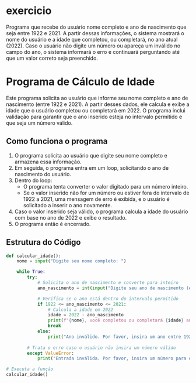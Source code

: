 # exercicio
 Programa que recebe do usuário nome completo e ano de nascimento que seja entre 1922 e 2021. A partir dessas informações, o sistema mostrará o nome do usuário e a idade que completou, ou completará, no ano atual (2022).  Caso o usuário não digite um número ou apareça um inválido no campo do ano, o sistema informará o erro e continuará perguntando até que um valor correto seja preenchido.

# Programa de Cálculo de Idade

Este programa solicita ao usuário que informe seu nome completo e ano de nascimento (entre 1922 e 2021). A partir desses dados, ele calcula e exibe a idade que o usuário completou ou completará em 2022. O programa inclui validação para garantir que o ano inserido esteja no intervalo permitido e que seja um número válido.

## Como funciona o programa

1. O programa solicita ao usuário que digite seu nome completo e armazena essa informação.
2. Em seguida, o programa entra em um loop, solicitando o ano de nascimento do usuário.
3. Dentro do loop:
   - O programa tenta converter o valor digitado para um número inteiro.
   - Se o valor inserido não for um número ou estiver fora do intervalo de 1922 a 2021, uma mensagem de erro é exibida, e o usuário é solicitado a inserir o ano novamente.
4. Caso o valor inserido seja válido, o programa calcula a idade do usuário com base no ano de 2022 e exibe o resultado.
5. O programa então é encerrado.

## Estrutura do Código

```python
def calcular_idade():
    nome = input("Digite seu nome completo: ")

    while True:
        try:
            # Solicita o ano de nascimento e converte para inteiro
            ano_nascimento = int(input("Digite seu ano de nascimento (entre 1922 e 2021): "))

            # Verifica se o ano está dentro do intervalo permitido
            if 1922 <= ano_nascimento <= 2021:
                # Calcula a idade em 2022
                idade = 2022 - ano_nascimento
                print(f"{nome}, você completou ou completará {idade} anos em 2022.")
                break
            else:
                print("Ano inválido. Por favor, insira um ano entre 1922 e 2021.")
        
        # Trata o erro caso o usuário não insira um número válido
        except ValueError:
            print("Entrada inválida. Por favor, insira um número para o ano de nascimento.")

# Executa a função
calcular_idade()
